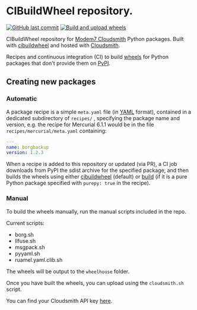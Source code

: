 # CIBuildWheel repository.

[![GitHub last commit](https://img.shields.io/github/last-commit/modem7/cibuildwheel)](CIBuildWheel) [![Build and upload wheels](https://github.com/modem7/cibuildwheel/actions/workflows/ci.yaml/badge.svg)](https://github.com/modem7/cibuildwheel/actions/workflows/ci.yaml)

CIBuildWheel repository for [Modem7 Cloudsmith](https://dl.cloudsmith.io/public/modem7/wheels/python/simple/) Python packages. Built with [cibuildwheel](https://cibuildwheel.readthedocs.io) and hosted with [Cloudsmith](https://cloudsmith.io).

Recipes and continuous integration (CI) to build [wheels](https://pythonwheels.com/)
for Python packages that don't provide them on [PyPI](https://pypi.org/).

## Creating new packages

### Automatic

A package recipe is a simple `meta.yaml` file (in [YAML](https://yaml.org) format), contained in a
dedicated subdirectory of `recipes/` , specifying the package name and version,
e.g. the recipe for Mercurial 6.1.1 would be in the file `recipes/mercurial/meta.yaml`
containing:

```yaml
---
name: borgbackup
version: 1.2.3
```

When a recipe is added to this repository or updated (via PR), a CI job downloads from
PyPI the sdist archive for the specified package, and then builds the wheels
using either [cibuildwheel](https://cibuildwheel.readthedocs.io) (default) or
[build](https://pypa-build.readthedocs.io) (if it is a pure Python package
specified with `purepy: true` in the recipe).

### Manual

To build the wheels manually, run the manual scripts included in the repo.

Current scripts:
- borg.sh
- llfuse.sh
- msgpack.sh
- pyyaml.sh
- ruamel.yaml.clib.sh

The wheels will be output to the `wheelhouse` folder.

Once you have built the wheels, you can upload using the `cloudsmith.sh` script.

You can find your Cloudsmith API key [here](https://cloudsmith.io/user/settings/api/).